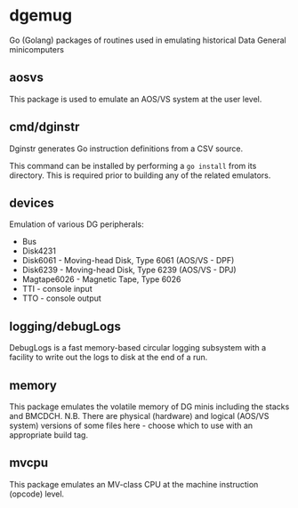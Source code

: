 # dgemug
Go (Golang) packages of routines used in emulating historical Data General minicomputers

## aosvs
This package is used to emulate an AOS/VS system at the user level.

## cmd/dginstr
Dginstr generates Go instruction definitions from a CSV source.

This command can be installed by performing a `go install` from its directory.  This is required prior to building any of the related emulators.

## devices
Emulation of various DG peripherals:
 * Bus
 * Disk4231
 * Disk6061 - Moving-head Disk, Type 6061 (AOS/VS - DPF)
 * Disk6239 - Moving-head Disk, Type 6239 (AOS/VS - DPJ)
 * Magtape6026 - Magnetic Tape, Type 6026
 * TTI - console input
 * TTO - console output

## logging/debugLogs
DebugLogs is a fast memory-based circular logging subsystem with a facility to write out the logs to disk at the end of a run.

## memory
This package emulates the volatile memory of DG minis including the stacks and BMCDCH.
N.B. There are physical (hardware) and logical (AOS/VS system) versions of some files here - 
choose which to use with an appropriate build tag.

## mvcpu
This package emulates an MV-class CPU at the machine instruction (opcode) level.

